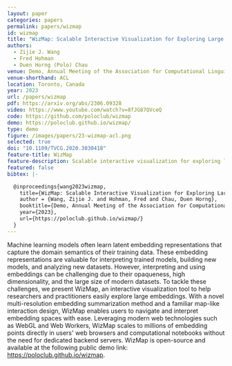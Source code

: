 ```yaml
---
layout: paper
categories: papers
permalink: papers/wizmap
id: wizmap
title: "WizMap: Scalable Interactive Visualization for Exploring Large Machine Learning Embeddings"
authors: 
  - Zijie J. Wang
  - Fred Hohman
  - Duen Horng (Polo) Chau
venue: Demo, Annual Meeting of the Association for Computational Linguistics
venue-shorthand: ACL
location: Toronto, Canada
year: 2023
url: /papers/wizmap
pdf: https://arxiv.org/abs/2306.09328
video: https://www.youtube.com/watch?v=8fJG87QVceQ
code: https://github.com/poloclub/wizmap
demo: https://poloclub.github.io/wizmap/
type: demo
figure: /images/papers/23-wizmap-acl.png
selected: true
doi: "10.1109/TVCG.2020.3030418"
feature-title: WizMap
feature-description: Scalable interactive visualization for exploring large machine
featured: false
bibtex: |-

  @inproceedings{wang2023wizmap,
    title={WizMap: Scalable Interactive Visualization for Exploring Large Machine Learning Embeddings},
    author = {Wang, Zijie J. and Hohman, Fred and Chau, Duen Horng},
    booktitle={Demo, Annual Meeting of the Association for Computational Linguistics (ACL)},
    year={2023},
    url={https://poloclub.github.io/wizmap/}
  }
---
```


Machine learning models often learn latent embedding representations that capture the domain semantics of their training data.
These embedding representations are valuable for interpreting trained models, building new models, and analyzing new datasets.
However, interpreting and using embeddings can be challenging due to their opaqueness, high dimensionality, and the large size of modern datasets.
To tackle these challenges, we present WizMap, an interactive visualization tool to help researchers and practitioners easily explore large embeddings.
With a novel multi-resolution embedding summarization method and a familiar map-like interaction design, WizMap enables users to navigate and interpret embedding spaces with ease.
Leveraging modern web technologies such as WebGL and Web Workers, WizMap scales to millions of embedding points directly in users' web browsers and computational notebooks without the need for dedicated backend servers.
WizMap is open-source and available at the following public demo link: https://poloclub.github.io/wizmap.
